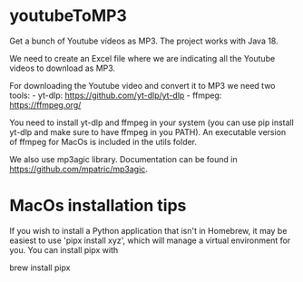 # youtubeToMP3
Get a bunch of Youtube vídeos as MP3.
The project works with Java 18.

We need to create an Excel file where we are indicating all the Youtube videos to download as MP3.

For downloading the Youtube video and convert it to MP3 we need two tools:
    - yt-dlp: https://github.com/yt-dlp/yt-dlp
    - ffmpeg: https://ffmpeg.org/
    
You need to install yt-dlp and ffmpeg in your system (you can use pip install yt-dlp and make sure to have ffmpeg in you PATH).
An executable version of ffmpeg for MacOs is included in the utils folder.

We also use mp3agic library. Documentation can be found in https://github.com/mpatric/mp3agic.


# MacOs installation tips
If you wish to install a Python application that isn't in Homebrew,
it may be easiest to use 'pipx install xyz', which will manage a
virtual environment for you. You can install pipx with
    
brew install pipx
